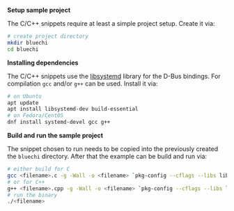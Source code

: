 <!-- markdownlint-disable-file MD013 MD036 MD041 -->
**Setup sample project**

The C/C++ snippets require at least a simple project setup. Create it via:

```bash
# create project directory
mkdir bluechi
cd bluechi
```

**Installing dependencies**

The C/C++ snippets use the [libsystemd](https://www.freedesktop.org/software/systemd/man/libsystemd.html) library for the D-Bus bindings. For compilation `gcc` and/or `g++` can be used. Install it via:

```bash
# on Ubuntu
apt update
apt install libsystemd-dev build-essential
# on Fedora/CentOS
dnf install systemd-devel gcc g++
```

**Build and run the sample project**

The snippet chosen to run needs to be copied into the previously created the `bluechi` directory. After that the example can be build and run via:

```bash
# either build for C
gcc <filename>.c -g -Wall -o <filename> `pkg-config --cflags --libs libsystemd`
# or for C++
g++ <filename>.cpp -g -Wall -o <filename> `pkg-config --cflags --libs libsystemd`
# run the binary
./<filename>
```

